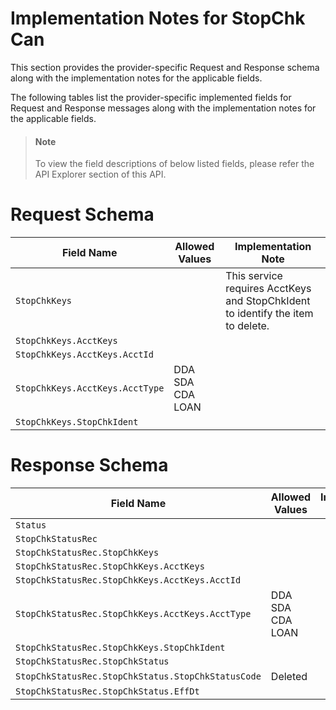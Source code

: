 # Implementation Notes for StopChk Can
This section provides the provider-specific Request and Response schema along with the implementation notes for the applicable fields.
<!-- 
type: tab 
titles: Premier, 
-->


The following tables list the provider-specific implemented fields for Request and Response messages along with the implementation notes for the applicable fields. 


<!-- theme: info -->
> #### Note
> 
> To view the field descriptions of below listed fields, please refer the API Explorer section of this API.


# Request Schema
|Field Name|Allowed Values|Implementation Note|
|----|----|----|
|`StopChkKeys`||This service requires AcctKeys and StopChkIdent to identify the item to delete.|
|`StopChkKeys.AcctKeys`|||
|`StopChkKeys.AcctKeys.AcctId`|||
|`StopChkKeys.AcctKeys.AcctType`|DDA<br>SDA<br>CDA<br>LOAN||
|`StopChkKeys.StopChkIdent`|||
# Response Schema
|Field Name|Allowed Values|Implementation Note|
|----|----|----|
|`Status`|||
|`StopChkStatusRec`|||
|`StopChkStatusRec.StopChkKeys`|||
|`StopChkStatusRec.StopChkKeys.AcctKeys`|||
|`StopChkStatusRec.StopChkKeys.AcctKeys.AcctId`|||
|`StopChkStatusRec.StopChkKeys.AcctKeys.AcctType`|DDA<br>SDA<br>CDA<br>LOAN||
|`StopChkStatusRec.StopChkKeys.StopChkIdent`|||
|`StopChkStatusRec.StopChkStatus`|||
|`StopChkStatusRec.StopChkStatus.StopChkStatusCode`|Deleted||
|`StopChkStatusRec.StopChkStatus.EffDt`|||
<!-- type: tab-end -->
